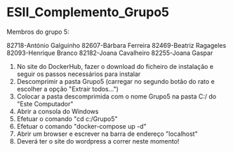 # ESII_Complemento_Grupo5

Membros do grupo 5:

82718-António Galguinho
82607-Bárbara Ferreira
82469-Beatriz Ragageles
82093-Henrique Branco
82182-Joana Cavalheiro
82255-Joana Gaspar


1. No site do DockerHub, fazer o download do ficheiro de instalação e seguir os passos necessários para instalar
2. Descomprimir a pasta Grupo5 (carregar no segundo botão do rato e escolher a opção "Extrair todos...")
3. Colocar a pasta descomprimida com o nome Grupo5 na pasta C:/ do "Este Computador"
4. Abrir a consola do Windows
5. Efetuar o comando "cd c:/Grupo5"
6. Efetuar o comando "docker-compose up -d"
7. Abrir um browser e escrever na barra de endereço "localhost" 
8. Deverá ter o site do wordpress a correr neste momento!

